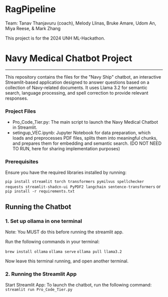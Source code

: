 # RagPipeline
Team: Tanav Thanjavuru (coach), Melody Llinas, Bruke Amare, Udom An, Miya Reese, & Mark Zhang

This project is for the 2024 UNH ML-Hackathon.

# Navy Medical Chatbot Project
-------------------------------


This repository contains the files for the "Navy Ship" chatbot, an interactive Streamlit-based application designed to answer questions based on a collection of Navy-related documents. It uses Llama 3.2 for semantic search, language processing, and spell correction to provide relevant responses.

### Project Files
- Pro_Code_Tier.py: The main script to launch the Navy Medical Chatbot in Streamlit.
- setingup_VEC.ipynb: Jupyter Notebook for data preparation, which loads and preprocesses PDF files, splits them into meaningful chunks, and prepares them for embedding and semantic search. (DO NOT NEED TO RUN, here for sharing implementation purposes)

### Prerequisites
Ensure you have the required libraries installed by running:

```pip install streamlit torch transformers pymilvus spellchecker requests streamlit-shadcn-ui PyPDF2 langchain sentence-transformers```
or 
```pip install -r requirements.txt```

## Running the Chatbot

### 1. Set up ollama in one terminal
Note: You MUST do this before running the streamlit app.

Run the following commands in your terminal:

```brew install ollama```
```ollama serve```
```ollama pull llama3.2```

Now leave this terminal running, and open another terminal.

### 2. Running the Streamlit App
Start Streamlit App: To launch the chatbot, run the following command:
```streamlit run Pro_Code_Tier.py```
